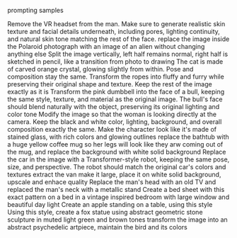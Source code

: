 prompting samples

Remove the VR headset from the man. Make sure to generate realistic skin texture and facial details underneath, including pores, lighting continuity, and natural skin tone matching the rest of the face. 
replace the image inside the Polaroid photograph with an image of an alien without changing anything else
Split the image vertically, left half remains normal, right half is sketched in pencil, like a transition from photo to drawing 
The cat is made of carved orange crystal, glowing slightly from within. Pose and composition stay the same.
Transform the ropes into fluffy and furry while preserving their original shape and texture. Keep the rest of the image exactly as it is
Transform the pink dumbbell into the face of a bull, keeping the same style, texture, and material as the original image. The bull's face should blend naturally with the object, preserving its original lighting and color tone
Modify the image so that the woman is looking directly at the camera. Keep the black and white color, lighting, background, and overall composition exactly the same.
Make the character look like it's made of stained glass, with rich colors and glowing outlines
replace the bathtub with a huge yellow coffee mug so her legs will look like they arw coming out of the mug, and replace the background with white solid background
Replace the car in the image with a Transformer-style robot, keeping the same pose, size, and perspective. The robot should match the original car's colors and textures
extract the van make it large, place it on white solid background, upscale and enhace quality
Replace the man's head with an old TV and replaced the man's neck with a metallic stand
Create a bed sheet with this exact pattern on a bed in a vintage inspired bedroom with large window and beautiful day light
Create an apple standing on a table, using this style
Using this style, create a fox statue using abstract geometric stone sculpture in muted light green and brown tones
transform the image into an abstract psychedelic artpiece, maintain the bird and its colors

